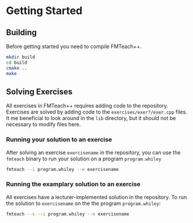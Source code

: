 # Getting Started
## Building
Before getting started you need to compile FMTeach++. 

```bash
mkdir build
cd build
cmake ..
make
```



## Solving Exercises  
All exercises in FMTeach++ requires adding code to the repository. Exercises are solved by adding code to the `exercises/exer?/exer.cpp` files. It me beneficial to look around in the `lib` directory, but it should not be necessary to modify files here.   



### Running your solution to an exercise

After solving an exercise `exercisename` in the repository, you can use the  `fmteach` binary to run your solution on a program `program.whiley`   
 
```bash 
fmteach --i program.whiley --e exercisename
```

### Running the examplary solution to an exercise  

 All exercises have a lecturer-implemented solution in the repository. To run the solution to `exercisename` on the the program `program.whiley`:

 
```bash 
fmteach --s --i program.whiley --e exercisename
```

